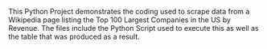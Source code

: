 This Python Project demonstrates the coding used to scrape data from a Wikipedia page listing the Top 100 Largest Companies in the US by Revenue. The files include the Python Script used to execute this as well as the table that was produced as a result.
